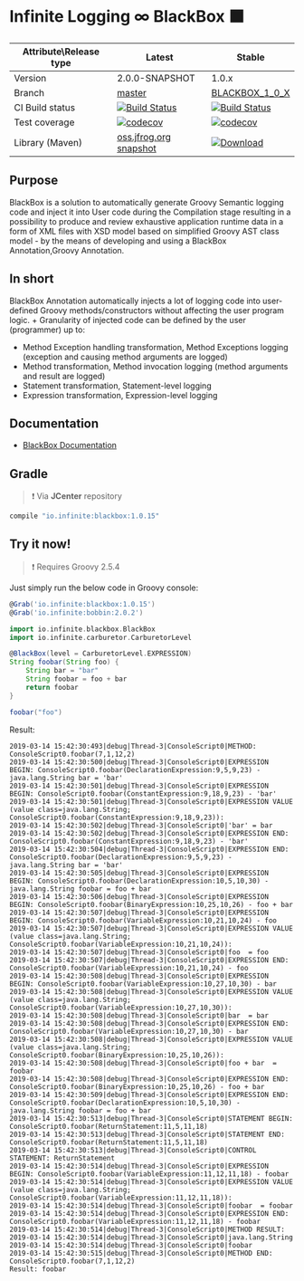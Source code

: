 # Infinite Logging ∞ BlackBox ⬛

|Attribute\Release type|Latest|Stable|
|----------------------|------|------|
|Version|2.0.0-SNAPSHOT|1.0.x|
|Branch|[master](https://github.com/INFINITE-TECHNOLOGY/BLACKBOX)|[BLACKBOX_1_0_X](https://github.com/INFINITE-TECHNOLOGY/BLACKBOX/tree/BLACKBOX_1_0_X)|
|CI Build status|[![Build Status](https://travis-ci.com/INFINITE-TECHNOLOGY/BLACKBOX.svg?branch=master)](https://travis-ci.com/INFINITE-TECHNOLOGY/BLACKBOX)|[![Build Status](https://travis-ci.com/INFINITE-TECHNOLOGY/BLACKBOX.svg?branch=BLACKBOX_1_0_X)](https://travis-ci.com/INFINITE-TECHNOLOGY/BLACKBOX)|
|Test coverage|[![codecov](https://codecov.io/gh/INFINITE-TECHNOLOGY/BLACKBOX/branch/master/graphs/badge.svg)](https://codecov.io/gh/INFINITE-TECHNOLOGY/BLACKBOX/branch/master/graphs)|[![codecov](https://codecov.io/gh/INFINITE-TECHNOLOGY/BLACKBOX/branch/BLACKBOX_1_0_X/graphs/badge.svg)](https://codecov.io/gh/INFINITE-TECHNOLOGY/BLACKBOX/branch/BLACKBOX_1_0_X/graphs)|
|Library (Maven)|[oss.jfrog.org snapshot](https://oss.jfrog.org/artifactory/webapp/#/artifacts/browse/tree/General/oss-snapshot-local/io/infinite/blackbox/2.0.0-SNAPSHOT)|[ ![Download](https://api.bintray.com/packages/infinite-technology/m2/blackbox/images/download.svg) ](https://bintray.com/infinite-technology/m2/blackbox/_latestVersion)|

## Purpose
BlackBox is a solution to automatically generate Groovy Semantic logging code and inject it into User code during the Compilation stage resulting in a possibility to produce and review exhaustive application runtime data in a form of XML files with XSD model based on simplified Groovy AST class model - by the means of developing and using a BlackBox Annotation,Groovy Annotation.

## In short
BlackBox Annotation automatically injects a lot of logging code into user-defined Groovy methods/constructors without affecting the user program logic. +
Granularity of injected code can be defined by the user (programmer) up to:

* Method Exception handling transformation, Method Exceptions logging (exception and causing method arguments are logged)
* Method transformation, Method invocation logging (method arguments and result are logged)
* Statement transformation, Statement-level logging
* Expression transformation, Expression-level logging

## Documentation

* [BlackBox Documentation](https://github.com/INFINITE-TECHNOLOGY/BLACKBOX/wiki)

## Gradle

> ❗ Via **JCenter** repository

```groovy
compile "io.infinite:blackbox:1.0.15"
```

## Try it now!

> ❗ Requires Groovy 2.5.4

Just simply run the below code in Groovy console:

```groovy
@Grab('io.infinite:blackbox:1.0.15')
@Grab('io.infinite:bobbin:2.0.2')

import io.infinite.blackbox.BlackBox
import io.infinite.carburetor.CarburetorLevel

@BlackBox(level = CarburetorLevel.EXPRESSION)
String foobar(String foo) {
    String bar = "bar"
    String foobar = foo + bar
    return foobar
}

foobar("foo")
```

Result:

```
2019-03-14 15:42:30:493|debug|Thread-3|ConsoleScript0|METHOD: ConsoleScript0.foobar(7,1,12,2)
2019-03-14 15:42:30:500|debug|Thread-3|ConsoleScript0|EXPRESSION BEGIN: ConsoleScript0.foobar(DeclarationExpression:9,5,9,23) - java.lang.String bar = 'bar'
2019-03-14 15:42:30:501|debug|Thread-3|ConsoleScript0|EXPRESSION BEGIN: ConsoleScript0.foobar(ConstantExpression:9,18,9,23) - 'bar'
2019-03-14 15:42:30:501|debug|Thread-3|ConsoleScript0|EXPRESSION VALUE (value class=java.lang.String; ConsoleScript0.foobar(ConstantExpression:9,18,9,23)):
2019-03-14 15:42:30:502|debug|Thread-3|ConsoleScript0|'bar' = bar
2019-03-14 15:42:30:502|debug|Thread-3|ConsoleScript0|EXPRESSION END: ConsoleScript0.foobar(ConstantExpression:9,18,9,23) - 'bar'
2019-03-14 15:42:30:504|debug|Thread-3|ConsoleScript0|EXPRESSION END: ConsoleScript0.foobar(DeclarationExpression:9,5,9,23) - java.lang.String bar = 'bar'
2019-03-14 15:42:30:505|debug|Thread-3|ConsoleScript0|EXPRESSION BEGIN: ConsoleScript0.foobar(DeclarationExpression:10,5,10,30) - java.lang.String foobar = foo + bar 
2019-03-14 15:42:30:506|debug|Thread-3|ConsoleScript0|EXPRESSION BEGIN: ConsoleScript0.foobar(BinaryExpression:10,25,10,26) - foo + bar 
2019-03-14 15:42:30:507|debug|Thread-3|ConsoleScript0|EXPRESSION BEGIN: ConsoleScript0.foobar(VariableExpression:10,21,10,24) - foo 
2019-03-14 15:42:30:507|debug|Thread-3|ConsoleScript0|EXPRESSION VALUE (value class=java.lang.String; ConsoleScript0.foobar(VariableExpression:10,21,10,24)):
2019-03-14 15:42:30:507|debug|Thread-3|ConsoleScript0|foo  = foo
2019-03-14 15:42:30:507|debug|Thread-3|ConsoleScript0|EXPRESSION END: ConsoleScript0.foobar(VariableExpression:10,21,10,24) - foo 
2019-03-14 15:42:30:508|debug|Thread-3|ConsoleScript0|EXPRESSION BEGIN: ConsoleScript0.foobar(VariableExpression:10,27,10,30) - bar 
2019-03-14 15:42:30:508|debug|Thread-3|ConsoleScript0|EXPRESSION VALUE (value class=java.lang.String; ConsoleScript0.foobar(VariableExpression:10,27,10,30)):
2019-03-14 15:42:30:508|debug|Thread-3|ConsoleScript0|bar  = bar
2019-03-14 15:42:30:508|debug|Thread-3|ConsoleScript0|EXPRESSION END: ConsoleScript0.foobar(VariableExpression:10,27,10,30) - bar 
2019-03-14 15:42:30:508|debug|Thread-3|ConsoleScript0|EXPRESSION VALUE (value class=java.lang.String; ConsoleScript0.foobar(BinaryExpression:10,25,10,26)):
2019-03-14 15:42:30:508|debug|Thread-3|ConsoleScript0|foo + bar  = foobar
2019-03-14 15:42:30:508|debug|Thread-3|ConsoleScript0|EXPRESSION END: ConsoleScript0.foobar(BinaryExpression:10,25,10,26) - foo + bar 
2019-03-14 15:42:30:509|debug|Thread-3|ConsoleScript0|EXPRESSION END: ConsoleScript0.foobar(DeclarationExpression:10,5,10,30) - java.lang.String foobar = foo + bar 
2019-03-14 15:42:30:513|debug|Thread-3|ConsoleScript0|STATEMENT BEGIN: ConsoleScript0.foobar(ReturnStatement:11,5,11,18)
2019-03-14 15:42:30:513|debug|Thread-3|ConsoleScript0|STATEMENT END: ConsoleScript0.foobar(ReturnStatement:11,5,11,18)
2019-03-14 15:42:30:513|debug|Thread-3|ConsoleScript0|CONTROL STATEMENT: ReturnStatement
2019-03-14 15:42:30:514|debug|Thread-3|ConsoleScript0|EXPRESSION BEGIN: ConsoleScript0.foobar(VariableExpression:11,12,11,18) - foobar 
2019-03-14 15:42:30:514|debug|Thread-3|ConsoleScript0|EXPRESSION VALUE (value class=java.lang.String; ConsoleScript0.foobar(VariableExpression:11,12,11,18)):
2019-03-14 15:42:30:514|debug|Thread-3|ConsoleScript0|foobar  = foobar
2019-03-14 15:42:30:514|debug|Thread-3|ConsoleScript0|EXPRESSION END: ConsoleScript0.foobar(VariableExpression:11,12,11,18) - foobar 
2019-03-14 15:42:30:514|debug|Thread-3|ConsoleScript0|METHOD RESULT:
2019-03-14 15:42:30:514|debug|Thread-3|ConsoleScript0|java.lang.String
2019-03-14 15:42:30:514|debug|Thread-3|ConsoleScript0|foobar
2019-03-14 15:42:30:515|debug|Thread-3|ConsoleScript0|METHOD END: ConsoleScript0.foobar(7,1,12,2)
Result: foobar
```
